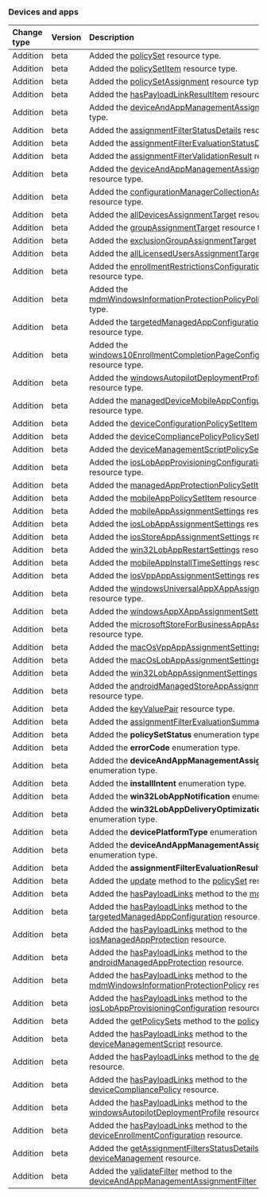 ### Devices and apps

| **Change type** | **Version** | **Description** |
|:---|:---|:---|
|Addition|beta|Added the [policySet](https://docs.microsoft.com/en-us/graph/api/resources/intune-policySet?view=graph-rest-beta) resource type.|
|Addition|beta|Added the [policySetItem](https://docs.microsoft.com/en-us/graph/api/resources/intune-policySetItem?view=graph-rest-beta) resource type.|
|Addition|beta|Added the [policySetAssignment](https://docs.microsoft.com/en-us/graph/api/resources/intune-policySetAssignment?view=graph-rest-beta) resource type.|
|Addition|beta|Added the [hasPayloadLinkResultItem](https://docs.microsoft.com/en-us/graph/api/resources/intune-hasPayloadLinkResultItem?view=graph-rest-beta) resource type.|
|Addition|beta|Added the [deviceAndAppManagementAssignmentFilter](https://docs.microsoft.com/en-us/graph/api/resources/intune-deviceAndAppManagementAssignmentFilter?view=graph-rest-beta) resource type.|
|Addition|beta|Added the [assignmentFilterStatusDetails](https://docs.microsoft.com/en-us/graph/api/resources/intune-assignmentFilterStatusDetails?view=graph-rest-beta) resource type.|
|Addition|beta|Added the [assignmentFilterEvaluationStatusDetails](https://docs.microsoft.com/en-us/graph/api/resources/intune-assignmentFilterEvaluationStatusDetails?view=graph-rest-beta) resource type.|
|Addition|beta|Added the [assignmentFilterValidationResult](https://docs.microsoft.com/en-us/graph/api/resources/intune-assignmentFilterValidationResult?view=graph-rest-beta) resource type.|
|Addition|beta|Added the [deviceAndAppManagementAssignmentTarget](https://docs.microsoft.com/en-us/graph/api/resources/intune-deviceAndAppManagementAssignmentTarget?view=graph-rest-beta) resource type.|
|Addition|beta|Added the [configurationManagerCollectionAssignmentTarget](https://docs.microsoft.com/en-us/graph/api/resources/intune-configurationManagerCollectionAssignmentTarget?view=graph-rest-beta) resource type.|
|Addition|beta|Added the [allDevicesAssignmentTarget](https://docs.microsoft.com/en-us/graph/api/resources/intune-allDevicesAssignmentTarget?view=graph-rest-beta) resource type.|
|Addition|beta|Added the [groupAssignmentTarget](https://docs.microsoft.com/en-us/graph/api/resources/intune-groupAssignmentTarget?view=graph-rest-beta) resource type.|
|Addition|beta|Added the [exclusionGroupAssignmentTarget](https://docs.microsoft.com/en-us/graph/api/resources/intune-exclusionGroupAssignmentTarget?view=graph-rest-beta) resource type.|
|Addition|beta|Added the [allLicensedUsersAssignmentTarget](https://docs.microsoft.com/en-us/graph/api/resources/intune-allLicensedUsersAssignmentTarget?view=graph-rest-beta) resource type.|
|Addition|beta|Added the [enrollmentRestrictionsConfigurationPolicySetItem](https://docs.microsoft.com/en-us/graph/api/resources/intune-enrollmentRestrictionsConfigurationPolicySetItem?view=graph-rest-beta) resource type.|
|Addition|beta|Added the [mdmWindowsInformationProtectionPolicyPolicySetItem](https://docs.microsoft.com/en-us/graph/api/resources/intune-mdmWindowsInformationProtectionPolicyPolicySetItem?view=graph-rest-beta) resource type.|
|Addition|beta|Added the [targetedManagedAppConfigurationPolicySetItem](https://docs.microsoft.com/en-us/graph/api/resources/intune-targetedManagedAppConfigurationPolicySetItem?view=graph-rest-beta) resource type.|
|Addition|beta|Added the [windows10EnrollmentCompletionPageConfigurationPolicySetItem](https://docs.microsoft.com/en-us/graph/api/resources/intune-windows10EnrollmentCompletionPageConfigurationPolicySetItem?view=graph-rest-beta) resource type.|
|Addition|beta|Added the [windowsAutopilotDeploymentProfilePolicySetItem](https://docs.microsoft.com/en-us/graph/api/resources/intune-windowsAutopilotDeploymentProfilePolicySetItem?view=graph-rest-beta) resource type.|
|Addition|beta|Added the [managedDeviceMobileAppConfigurationPolicySetItem](https://docs.microsoft.com/en-us/graph/api/resources/intune-managedDeviceMobileAppConfigurationPolicySetItem?view=graph-rest-beta) resource type.|
|Addition|beta|Added the [deviceConfigurationPolicySetItem](https://docs.microsoft.com/en-us/graph/api/resources/intune-deviceConfigurationPolicySetItem?view=graph-rest-beta) resource type.|
|Addition|beta|Added the [deviceCompliancePolicyPolicySetItem](https://docs.microsoft.com/en-us/graph/api/resources/intune-deviceCompliancePolicyPolicySetItem?view=graph-rest-beta) resource type.|
|Addition|beta|Added the [deviceManagementScriptPolicySetItem](https://docs.microsoft.com/en-us/graph/api/resources/intune-deviceManagementScriptPolicySetItem?view=graph-rest-beta) resource type.|
|Addition|beta|Added the [iosLobAppProvisioningConfigurationPolicySetItem](https://docs.microsoft.com/en-us/graph/api/resources/intune-iosLobAppProvisioningConfigurationPolicySetItem?view=graph-rest-beta) resource type.|
|Addition|beta|Added the [managedAppProtectionPolicySetItem](https://docs.microsoft.com/en-us/graph/api/resources/intune-managedAppProtectionPolicySetItem?view=graph-rest-beta) resource type.|
|Addition|beta|Added the [mobileAppPolicySetItem](https://docs.microsoft.com/en-us/graph/api/resources/intune-mobileAppPolicySetItem?view=graph-rest-beta) resource type.|
|Addition|beta|Added the [mobileAppAssignmentSettings](https://docs.microsoft.com/en-us/graph/api/resources/intune-mobileAppAssignmentSettings?view=graph-rest-beta) resource type.|
|Addition|beta|Added the [iosLobAppAssignmentSettings](https://docs.microsoft.com/en-us/graph/api/resources/intune-iosLobAppAssignmentSettings?view=graph-rest-beta) resource type.|
|Addition|beta|Added the [iosStoreAppAssignmentSettings](https://docs.microsoft.com/en-us/graph/api/resources/intune-iosStoreAppAssignmentSettings?view=graph-rest-beta) resource type.|
|Addition|beta|Added the [win32LobAppRestartSettings](https://docs.microsoft.com/en-us/graph/api/resources/intune-win32LobAppRestartSettings?view=graph-rest-beta) resource type.|
|Addition|beta|Added the [mobileAppInstallTimeSettings](https://docs.microsoft.com/en-us/graph/api/resources/intune-mobileAppInstallTimeSettings?view=graph-rest-beta) resource type.|
|Addition|beta|Added the [iosVppAppAssignmentSettings](https://docs.microsoft.com/en-us/graph/api/resources/intune-iosVppAppAssignmentSettings?view=graph-rest-beta) resource type.|
|Addition|beta|Added the [windowsUniversalAppXAppAssignmentSettings](https://docs.microsoft.com/en-us/graph/api/resources/intune-windowsUniversalAppXAppAssignmentSettings?view=graph-rest-beta) resource type.|
|Addition|beta|Added the [windowsAppXAppAssignmentSettings](https://docs.microsoft.com/en-us/graph/api/resources/intune-windowsAppXAppAssignmentSettings?view=graph-rest-beta) resource type.|
|Addition|beta|Added the [microsoftStoreForBusinessAppAssignmentSettings](https://docs.microsoft.com/en-us/graph/api/resources/intune-microsoftStoreForBusinessAppAssignmentSettings?view=graph-rest-beta) resource type.|
|Addition|beta|Added the [macOsVppAppAssignmentSettings](https://docs.microsoft.com/en-us/graph/api/resources/intune-macOsVppAppAssignmentSettings?view=graph-rest-beta) resource type.|
|Addition|beta|Added the [macOsLobAppAssignmentSettings](https://docs.microsoft.com/en-us/graph/api/resources/intune-macOsLobAppAssignmentSettings?view=graph-rest-beta) resource type.|
|Addition|beta|Added the [win32LobAppAssignmentSettings](https://docs.microsoft.com/en-us/graph/api/resources/intune-win32LobAppAssignmentSettings?view=graph-rest-beta) resource type.|
|Addition|beta|Added the [androidManagedStoreAppAssignmentSettings](https://docs.microsoft.com/en-us/graph/api/resources/intune-androidManagedStoreAppAssignmentSettings?view=graph-rest-beta) resource type.|
|Addition|beta|Added the [keyValuePair](https://docs.microsoft.com/en-us/graph/api/resources/intune-keyValuePair?view=graph-rest-beta) resource type.|
|Addition|beta|Added the [assignmentFilterEvaluationSummary](https://docs.microsoft.com/en-us/graph/api/resources/intune-assignmentFilterEvaluationSummary?view=graph-rest-beta) resource type.|
|Addition|beta|Added the **policySetStatus** enumeration type.|
|Addition|beta|Added the **errorCode** enumeration type.|
|Addition|beta|Added the **deviceAndAppManagementAssignmentFilterType** enumeration type.|
|Addition|beta|Added the **installIntent** enumeration type.|
|Addition|beta|Added the **win32LobAppNotification** enumeration type.|
|Addition|beta|Added the **win32LobAppDeliveryOptimizationPriority** enumeration type.|
|Addition|beta|Added the **devicePlatformType** enumeration type.|
|Addition|beta|Added the **deviceAndAppManagementAssignmentSource** enumeration type.|
|Addition|beta|Added the **assignmentFilterEvaluationResult** enumeration type.|
|Addition|beta|Added the [update](https://docs.microsoft.com/en-us/graph/api/intune-policySet-update?view=graph-rest-beta) method to the [policySet](https://docs.microsoft.com/en-us/graph/api/resources/intune-policySet?view=graph-rest-beta) resource.|
|Addition|beta|Added the [hasPayloadLinks](https://docs.microsoft.com/en-us/graph/api/intune-mobileApp-hasPayloadLinks?view=graph-rest-beta) method to the [mobileApp](https://docs.microsoft.com/en-us/graph/api/resources/intune-mobileApp?view=graph-rest-beta) resource.|
|Addition|beta|Added the [hasPayloadLinks](https://docs.microsoft.com/en-us/graph/api/intune-targetedManagedAppConfiguration-hasPayloadLinks?view=graph-rest-beta) method to the [targetedManagedAppConfiguration](https://docs.microsoft.com/en-us/graph/api/resources/intune-targetedManagedAppConfiguration?view=graph-rest-beta) resource.|
|Addition|beta|Added the [hasPayloadLinks](https://docs.microsoft.com/en-us/graph/api/intune-iosManagedAppProtection-hasPayloadLinks?view=graph-rest-beta) method to the [iosManagedAppProtection](https://docs.microsoft.com/en-us/graph/api/resources/intune-iosManagedAppProtection?view=graph-rest-beta) resource.|
|Addition|beta|Added the [hasPayloadLinks](https://docs.microsoft.com/en-us/graph/api/intune-androidManagedAppProtection-hasPayloadLinks?view=graph-rest-beta) method to the [androidManagedAppProtection](https://docs.microsoft.com/en-us/graph/api/resources/intune-androidManagedAppProtection?view=graph-rest-beta) resource.|
|Addition|beta|Added the [hasPayloadLinks](https://docs.microsoft.com/en-us/graph/api/intune-mdmWindowsInformationProtectionPolicy-hasPayloadLinks?view=graph-rest-beta) method to the [mdmWindowsInformationProtectionPolicy](https://docs.microsoft.com/en-us/graph/api/resources/intune-mdmWindowsInformationProtectionPolicy?view=graph-rest-beta) resource.|
|Addition|beta|Added the [hasPayloadLinks](https://docs.microsoft.com/en-us/graph/api/intune-iosLobAppProvisioningConfiguration-hasPayloadLinks?view=graph-rest-beta) method to the [iosLobAppProvisioningConfiguration](https://docs.microsoft.com/en-us/graph/api/resources/intune-iosLobAppProvisioningConfiguration?view=graph-rest-beta) resource.|
|Addition|beta|Added the [getPolicySets](https://docs.microsoft.com/en-us/graph/api/intune-policySet-getPolicySets?view=graph-rest-beta) method to the [policySet](https://docs.microsoft.com/en-us/graph/api/resources/intune-policySet?view=graph-rest-beta) resource.|
|Addition|beta|Added the [hasPayloadLinks](https://docs.microsoft.com/en-us/graph/api/intune-deviceManagementScript-hasPayloadLinks?view=graph-rest-beta) method to the [deviceManagementScript](https://docs.microsoft.com/en-us/graph/api/resources/intune-deviceManagementScript?view=graph-rest-beta) resource.|
|Addition|beta|Added the [hasPayloadLinks](https://docs.microsoft.com/en-us/graph/api/intune-deviceConfiguration-hasPayloadLinks?view=graph-rest-beta) method to the [deviceConfiguration](https://docs.microsoft.com/en-us/graph/api/resources/intune-deviceConfiguration?view=graph-rest-beta) resource.|
|Addition|beta|Added the [hasPayloadLinks](https://docs.microsoft.com/en-us/graph/api/intune-deviceCompliancePolicy-hasPayloadLinks?view=graph-rest-beta) method to the [deviceCompliancePolicy](https://docs.microsoft.com/en-us/graph/api/resources/intune-deviceCompliancePolicy?view=graph-rest-beta) resource.|
|Addition|beta|Added the [hasPayloadLinks](https://docs.microsoft.com/en-us/graph/api/intune-windowsAutopilotDeploymentProfile-hasPayloadLinks?view=graph-rest-beta) method to the [windowsAutopilotDeploymentProfile](https://docs.microsoft.com/en-us/graph/api/resources/intune-windowsAutopilotDeploymentProfile?view=graph-rest-beta) resource.|
|Addition|beta|Added the [hasPayloadLinks](https://docs.microsoft.com/en-us/graph/api/intune-deviceEnrollmentConfiguration-hasPayloadLinks?view=graph-rest-beta) method to the [deviceEnrollmentConfiguration](https://docs.microsoft.com/en-us/graph/api/resources/intune-deviceEnrollmentConfiguration?view=graph-rest-beta) resource.|
|Addition|beta|Added the [getAssignmentFiltersStatusDetails](https://docs.microsoft.com/en-us/graph/api/intune-deviceManagement-getAssignmentFiltersStatusDetails?view=graph-rest-beta) method to the [deviceManagement](https://docs.microsoft.com/en-us/graph/api/resources/intune-deviceManagement?view=graph-rest-beta) resource.|
|Addition|beta|Added the [validateFilter](https://docs.microsoft.com/en-us/graph/api/intune-deviceAndAppManagementAssignmentFilter-validateFilter?view=graph-rest-beta) method to the [deviceAndAppManagementAssignmentFilter](https://docs.microsoft.com/en-us/graph/api/resources/intune-deviceAndAppManagementAssignmentFilter?view=graph-rest-beta) resource.|
